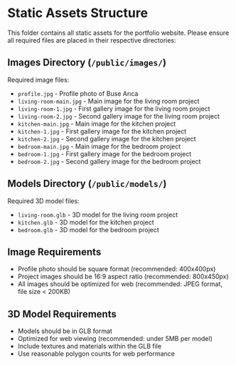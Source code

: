 # Static Assets Structure

This folder contains all static assets for the portfolio website. Please ensure all required files are placed in their respective directories:

## Images Directory (`/public/images/`)

Required image files:
- `profile.jpg` - Profile photo of Buse Arıca
- `living-room-main.jpg` - Main image for the living room project
- `living-room-1.jpg` - First gallery image for the living room project
- `living-room-2.jpg` - Second gallery image for the living room project
- `kitchen-main.jpg` - Main image for the kitchen project
- `kitchen-1.jpg` - First gallery image for the kitchen project
- `kitchen-2.jpg` - Second gallery image for the kitchen project
- `bedroom-main.jpg` - Main image for the bedroom project
- `bedroom-1.jpg` - First gallery image for the bedroom project
- `bedroom-2.jpg` - Second gallery image for the bedroom project

## Models Directory (`/public/models/`)

Required 3D model files:
- `living-room.glb` - 3D model for the living room project
- `kitchen.glb` - 3D model for the kitchen project
- `bedroom.glb` - 3D model for the bedroom project

## Image Requirements

- Profile photo should be square format (recommended: 400x400px)
- Project images should be 16:9 aspect ratio (recommended: 800x450px)
- All images should be optimized for web (recommended: JPEG format, file size < 200KB)

## 3D Model Requirements

- Models should be in GLB format
- Optimized for web viewing (recommended: under 5MB per model)
- Include textures and materials within the GLB file
- Use reasonable polygon counts for web performance 